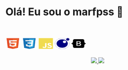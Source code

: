  <h1> Olá! Eu sou o marfpss 👋</h1>

<h2> 
<div style="display: inline_block"><br>
  <img align="center" alt="Marfpss-HTML" height="30" width="40" src="https://raw.githubusercontent.com/devicons/devicon/master/icons/html5/html5-original.svg">
  <img align="center" alt="Marfpss-CSS" height="30" width="40" src="https://raw.githubusercontent.com/devicons/devicon/master/icons/css3/css3-original.svg">
  <img align="center" alt="Marfpss-Js" height="30" width="40" src="https://raw.githubusercontent.com/devicons/devicon/master/icons/javascript/javascript-plain.svg">
  <img align="center" alt="Marfpss-Lua" height="30" width="40" src="https://raw.githubusercontent.com/devicons/devicon/master/icons/lua/lua-plain.svg">
  <img align="center" alt="Marfpss-Bootstrap" height="30" width="40" src="https://raw.githubusercontent.com/devicons/devicon/master/icons/bootstrap/bootstrap-plain.svg">
</div>
 </h2> 
 <h3>
<div align="center">
  <a href="https://github.com/mbbrpiuoficial">
 <img height="180em" src="https://github-readme-stats.vercel.app/api?username=mbbrpiuoficial&show_icons=true&theme=dark&include_all_commits=true&count_private=true"/>
  <img height="180em" src="https://github-readme-stats.vercel.app/api/top-langs/?username=mbbrpiuoficial&layout=compact&langs_count=7&theme=dark"/>
</div>
 </h3>
